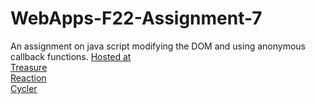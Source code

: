 # WebApps-F22-Assignment-7
An assignment on java script modifying the DOM and using anonymous callback functions.
[Hosted at](https://44-563-web-apps-f22.github.io/44563-webapps-assignment-7-ambicaperuru/)<br>
[Treasure](https://github.com/44-563-Web-Apps-F22/44563-webapps-assignment-7-ambicaperuru/blob/main/treasure.html)<br>
[Reaction](https://github.com/44-563-Web-Apps-F22/44563-webapps-assignment-7-ambicaperuru/blob/main/reaction.html)<br>
[Cycler](https://github.com/44-563-Web-Apps-F22/44563-webapps-assignment-7-ambicaperuru/blob/main/cycler.html)
